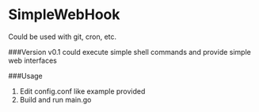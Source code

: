 # SimpleWebHook

Could be used with git, cron, etc.

###Version
	v0.1 could execute simple shell commands and provide simple web interfaces

###Usage
1. Edit config.conf like example provided
2. Build and run main.go